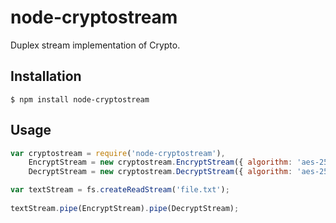 # node-cryptostream

Duplex stream implementation of Crypto.

## Installation
    $ npm install node-cryptostream
    
## Usage
```js
var cryptostream = require('node-cryptostream'),
    EncryptStream = new cryptostream.EncryptStream({ algorithm: 'aes-256-cbc', key: 'key123' }),
    DecryptStream = new cryptostream.DecryptStream({ algorithm: 'aes-256-cbc', key: 'key123' });

var textStream = fs.createReadStream('file.txt');
    
textStream.pipe(EncryptStream).pipe(DecryptStream);
```
